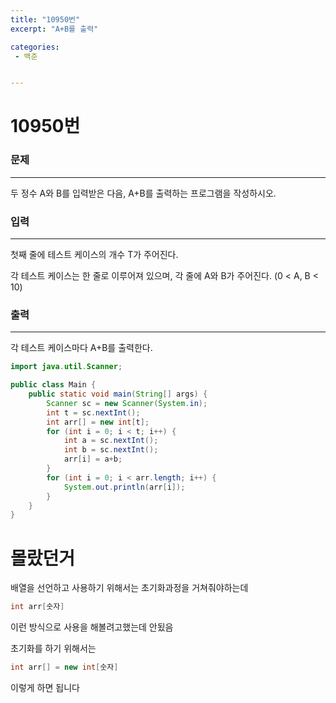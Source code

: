 ```yaml
---
title: "10950번"
excerpt: "A+B를 출력"

categories:
 - 백준 


---
```




# 10950번

### 문제

---

두 정수 A와 B를 입력받은 다음, A+B를 출력하는 프로그램을 작성하시오.

### 입력

---

첫째 줄에 테스트 케이스의 개수 T가 주어진다.

각 테스트 케이스는 한 줄로 이루어져 있으며, 각 줄에 A와 B가 주어진다. (0 < A, B < 10)

### 출력

---

각 테스트 케이스마다 A+B를 출력한다.

```java
import java.util.Scanner;

public class Main {
    public static void main(String[] args) {
        Scanner sc = new Scanner(System.in);
        int t = sc.nextInt();
        int arr[] = new int[t];
        for (int i = 0; i < t; i++) {
            int a = sc.nextInt();
            int b = sc.nextInt();
            arr[i] = a+b;
        }
        for (int i = 0; i < arr.length; i++) {
            System.out.println(arr[i]);
        }
    }
}

```

# 몰랐던거

배열을 선언하고 사용하기 위해서는 초기화과정을 거쳐줘야하는데

```java
int arr[숫자] 
```

이런 방식으로 사용을 해볼려고했는데 안됬음

초기화를 하기 위해서는 

```java
int arr[] = new int[숫자]
```

이렇게 하면 됩니다